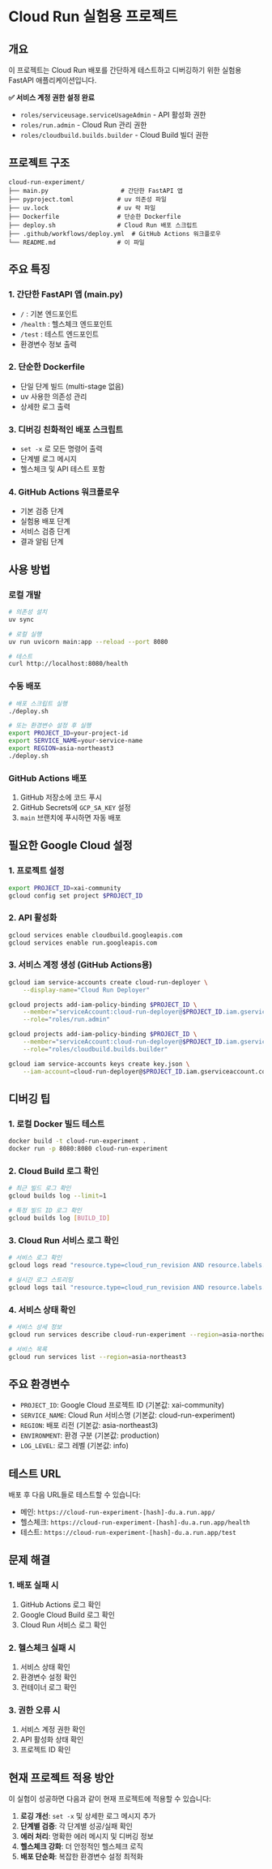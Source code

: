 # Cloud Run 실험용 프로젝트

## 개요
이 프로젝트는 Cloud Run 배포를 간단하게 테스트하고 디버깅하기 위한 실험용 FastAPI 애플리케이션입니다.

**✅ 서비스 계정 권한 설정 완료**
- `roles/serviceusage.serviceUsageAdmin` - API 활성화 권한
- `roles/run.admin` - Cloud Run 관리 권한
- `roles/cloudbuild.builds.builder` - Cloud Build 빌더 권한

## 프로젝트 구조
```
cloud-run-experiment/
├── main.py                    # 간단한 FastAPI 앱
├── pyproject.toml            # uv 의존성 파일
├── uv.lock                   # uv 락 파일
├── Dockerfile                # 단순한 Dockerfile
├── deploy.sh                 # Cloud Run 배포 스크립트
├── .github/workflows/deploy.yml  # GitHub Actions 워크플로우
└── README.md                 # 이 파일
```

## 주요 특징

### 1. 간단한 FastAPI 앱 (main.py)
- `/` : 기본 엔드포인트
- `/health` : 헬스체크 엔드포인트
- `/test` : 테스트 엔드포인트
- 환경변수 정보 출력

### 2. 단순한 Dockerfile
- 단일 단계 빌드 (multi-stage 없음)
- uv 사용한 의존성 관리
- 상세한 로그 출력

### 3. 디버깅 친화적인 배포 스크립트
- `set -x` 로 모든 명령어 출력
- 단계별 로그 메시지
- 헬스체크 및 API 테스트 포함

### 4. GitHub Actions 워크플로우
- 기본 검증 단계
- 실험용 배포 단계
- 서비스 검증 단계
- 결과 알림 단계

## 사용 방법

### 로컬 개발
```bash
# 의존성 설치
uv sync

# 로컬 실행
uv run uvicorn main:app --reload --port 8080

# 테스트
curl http://localhost:8080/health
```

### 수동 배포
```bash
# 배포 스크립트 실행
./deploy.sh

# 또는 환경변수 설정 후 실행
export PROJECT_ID=your-project-id
export SERVICE_NAME=your-service-name
export REGION=asia-northeast3
./deploy.sh
```

### GitHub Actions 배포
1. GitHub 저장소에 코드 푸시
2. GitHub Secrets에 `GCP_SA_KEY` 설정
3. `main` 브랜치에 푸시하면 자동 배포

## 필요한 Google Cloud 설정

### 1. 프로젝트 설정
```bash
export PROJECT_ID=xai-community
gcloud config set project $PROJECT_ID
```

### 2. API 활성화
```bash
gcloud services enable cloudbuild.googleapis.com
gcloud services enable run.googleapis.com
```

### 3. 서비스 계정 생성 (GitHub Actions용)
```bash
gcloud iam service-accounts create cloud-run-deployer \
    --display-name="Cloud Run Deployer"

gcloud projects add-iam-policy-binding $PROJECT_ID \
    --member="serviceAccount:cloud-run-deployer@$PROJECT_ID.iam.gserviceaccount.com" \
    --role="roles/run.admin"

gcloud projects add-iam-policy-binding $PROJECT_ID \
    --member="serviceAccount:cloud-run-deployer@$PROJECT_ID.iam.gserviceaccount.com" \
    --role="roles/cloudbuild.builds.builder"

gcloud iam service-accounts keys create key.json \
    --iam-account=cloud-run-deployer@$PROJECT_ID.iam.gserviceaccount.com
```

## 디버깅 팁

### 1. 로컬 Docker 빌드 테스트
```bash
docker build -t cloud-run-experiment .
docker run -p 8080:8080 cloud-run-experiment
```

### 2. Cloud Build 로그 확인
```bash
# 최근 빌드 로그 확인
gcloud builds log --limit=1

# 특정 빌드 ID 로그 확인
gcloud builds log [BUILD_ID]
```

### 3. Cloud Run 서비스 로그 확인
```bash
# 서비스 로그 확인
gcloud logs read "resource.type=cloud_run_revision AND resource.labels.service_name=cloud-run-experiment" --limit 50

# 실시간 로그 스트리밍
gcloud logs tail "resource.type=cloud_run_revision AND resource.labels.service_name=cloud-run-experiment"
```

### 4. 서비스 상태 확인
```bash
# 서비스 상세 정보
gcloud run services describe cloud-run-experiment --region=asia-northeast3

# 서비스 목록
gcloud run services list --region=asia-northeast3
```

## 주요 환경변수

- `PROJECT_ID`: Google Cloud 프로젝트 ID (기본값: xai-community)
- `SERVICE_NAME`: Cloud Run 서비스명 (기본값: cloud-run-experiment)
- `REGION`: 배포 리전 (기본값: asia-northeast3)
- `ENVIRONMENT`: 환경 구분 (기본값: production)
- `LOG_LEVEL`: 로그 레벨 (기본값: info)

## 테스트 URL

배포 후 다음 URL들로 테스트할 수 있습니다:

- 메인: `https://cloud-run-experiment-[hash]-du.a.run.app/`
- 헬스체크: `https://cloud-run-experiment-[hash]-du.a.run.app/health`
- 테스트: `https://cloud-run-experiment-[hash]-du.a.run.app/test`

## 문제 해결

### 1. 배포 실패 시
1. GitHub Actions 로그 확인
2. Google Cloud Build 로그 확인
3. Cloud Run 서비스 로그 확인

### 2. 헬스체크 실패 시
1. 서비스 상태 확인
2. 환경변수 설정 확인
3. 컨테이너 로그 확인

### 3. 권한 오류 시
1. 서비스 계정 권한 확인
2. API 활성화 상태 확인
3. 프로젝트 ID 확인

## 현재 프로젝트 적용 방안

이 실험이 성공하면 다음과 같이 현재 프로젝트에 적용할 수 있습니다:

1. **로깅 개선**: `set -x` 및 상세한 로그 메시지 추가
2. **단계별 검증**: 각 단계별 성공/실패 확인
3. **에러 처리**: 명확한 에러 메시지 및 디버깅 정보
4. **헬스체크 강화**: 더 안정적인 헬스체크 로직
5. **배포 단순화**: 복잡한 환경변수 설정 최적화
